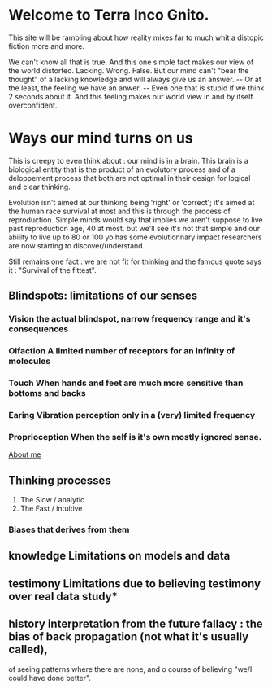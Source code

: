 # Welcome to Terra Inco Gnito. 

This site will be rambling about how reality mixes far to much whit a distopic fiction more and more. 

We can't know all that is true. And this one simple fact makes our view of the world distorted. 
Lacking. Wrong. False. 
But our mind can't "bear the thought" of a lacking knowledge and will always give us an answer. 
-- Or at the least, the feeling we have an anwer. --
Even one that is stupid if we think 2 seconds about it. 
And this feeling makes our world view in and by itself overconfident.

# Ways our mind turns on us

This is creepy to even think about : our mind is in a brain. This brain is a biological entity that is the product of an evolutory process and of a deloppement process that both are not optimal in their design for logical and clear thinking. 

Evolution isn't aimed at our thinking being 'right' or 'correct'; it's aimed at the human race survival at most and this is through the process of reproduction. Simple minds would say that implies we aren't suppose to live past reproduction age, 40 at most. but we'll see it's not that simple and our ability to live up to 80 or 100 yo has some evolutionnary impact researchers are now starting to discover/understand. 

Still remains one fact : we are not fit for thinking and the famous quote says it : "Survival of the fittest".


 
## Blindspots: limitations of our senses

### **Vision** the actual blindspot, narrow frequency range and it's consequences 

### **Olfaction** A limited number of receptors for an infinity of molecules

### **Touch** When hands and feet are much more sensitive than bottoms and backs

### **Earing** Vibration perception only in a (very) limited frequency 

### **Proprioception** When the self is it's own mostly ignored sense.

[About me](https://samusz.github.io/about/aboutme.md)

## Thinking processes 

1. The Slow / analytic 
2. The Fast / intuitive

### Biases that derives from them 

## **knowledge** Limitations on models  and data
## **testimony** Limitations due to believing testimony over real data study*
## history interpretation from the future fallacy : the bias of back propagation (not what it's usually called), 
of seeing patterns where there are none, and o course of believing "we/I could have done better". 

